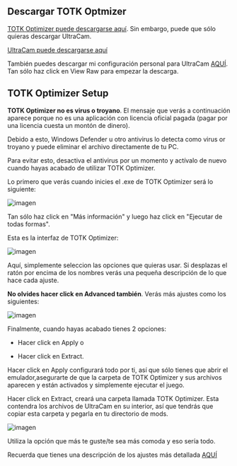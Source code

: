 ## Descargar TOTK Optmizer

[TOTK Optimizer puede descargarse aquí](https://github.com/MaxLastBreath/TOTK-mods/releases). Sin embargo, puede que sólo quieras descargar UltraCam.

[UltraCam puede descargarse aquí](https://gamebanana.com/mods/480138)

También puedes descargar mi configuración personal para UltraCam [AQUÍ](https://github.com/StevensND/switch-port-mods/blob/main/The%20Legend%20of%20Zelda%20Tears%20of%20the%20Kingdom/%5B0100F2C0115B6000%5D/1.2.1/Mods/March%202024%20Mods%20(USE%20THIS%20INSTEAD%20THE%20OLD%20STUFF)/StevensND%20UltraCam%202.0%20Settings.zip). Tan sólo haz click en View Raw para empezar la descarga.

## TOTK Optimizer Setup

**TOTK Optimizer no es virus o troyano**. El mensaje que verás a continuación aparece porque no es una aplicación con licencia oficial pagada (pagar por una licencia cuesta un montón de dinero).

Debido a esto, Windows Defender u otro antivirus lo detecta como virus or troyano y puede eliminar el archivo directamente de tu PC.

Para evitar esto, desactiva el antivirus por un momento y actívalo de nuevo cuando hayas acabado de utilizar TOTK Optimizer.

Lo primero que verás cuando inicies el .exe de TOTK Optimizer será lo siguiente:

![imagen](https://i.imgur.com/xWoQ2tl.png)

Tan sólo haz click en "Más información" y luego haz click en "Ejecutar de todas formas". 

Esta es la interfaz de TOTK Optimizer:

![imagen](https://i.imgur.com/8OGjoyg.png)

Aquí,  simplemente seleccion las opciones que quieras usar. Si desplazas el ratón por encima de los nombres verás una pequeña descripción de lo que hace cada ajuste.

**No olvides hacer click en Advanced también**. Verás más ajustes como los siguientes:

![imagen](https://i.imgur.com/XF7uwzH.png)

Finalmente, cuando hayas acabado tienes 2 opciones:

- Hacer click en Apply o

- Hacer click en Extract.

Hacer click en Apply configurará todo por ti, así que sólo tienes que abrir el emulador,asegurarte de que la carpeta de TOTK Optimizer y sus archivos aparecen y están activados y simplemente ejecutar el juego.

Hacer click en Extract, creará una carpeta llamada TOTK Optimizer. Esta contendra los archivos de UltraCam en su interior, así que tendrás que copiar esta carpeta y pegarla en tu directorio de mods.

![imagen](https://i.imgur.com/bXWMMCF.png)

Utiliza la opción que más te guste/te sea más comoda y eso sería todo.

Recuerda que tienes una descripción de los ajustes más detallada [AQUÍ](https://github.com/StevensND/switch-port-mods/tree/main/The%20Legend%20of%20Zelda%20Tears%20of%20the%20Kingdom/%5B0100F2C0115B6000%5D/1.2.1/Mods/March%202024%20Mods%20(USE%20THIS%20INSTEAD%20THE%20OLD%20STUFF)/UltraCam%20Settings%20-%20Full%20Detailed%20Options/Espa%C3%B1ol)